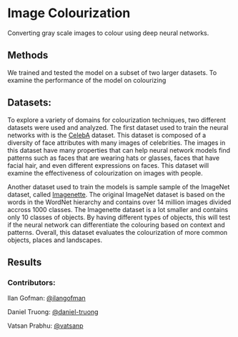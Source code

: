 # Image Colourization
Converting gray scale images to colour using deep neural networks.

## Methods

We trained and tested the model on a subset of two larger datasets. To examine the performance of the model on colourizing 

## Datasets:

To explore a variety of domains for colourization techniques, two different datasets were used and analyzed. The first dataset used to train the neural networks with is the [CelebA](https://mmlab.ie.cuhk.edu.hk/projects/CelebA.html) dataset. This dataset is composed of a diversity of face attributes with many images of celebrities. The images in this dataset have many properties that can help neural network models find patterns such as faces that are wearing hats or glasses, faces that have facial hair, and even different expressions on faces. This dataset will examine the effectiveness of colourization on images with people. 

Another dataset used to train the models is sample sample of the ImageNet dataset, called [Imagenette](https://www.tensorflow.org/datasets/catalog/imagenette). The original ImageNet dataset is based on the words in the WordNet hierarchy and contains over 14 million images divided accross 1000 classes. The Imagenette dataset is a lot smaller and contains only 10 classes of objects. By having different types of objects, this will test if the neural network can differentiate the colouring based on context and patterns. Overall, this dataset evaluates the colourization of more common objects, places and landscapes. 


## Results



### Contributors:
Ilan Gofman: [@ilangofman](https://github.com/ilangofman)

Daniel Truong: [@daniel-truong](https://github.com/Daniel-Truong)

Vatsan Prabhu: [@vatsanp](https://github.com/vatsanp)
